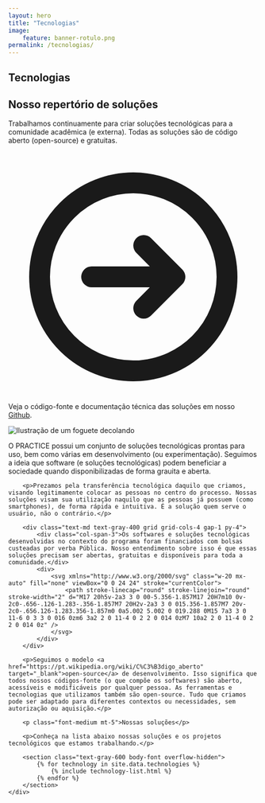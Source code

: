 ```yaml
---
layout: hero
title: "Tecnologias"
image:
    feature: banner-rotulo.png
permalink: /tecnologias/
---
```


<section class="fdb-block">
    <div class="container">
        <div class="row align-items-center pt-2">
            <div class="col-9">
                <h1>Tecnologias</h1>
                <h2>Nosso repertório de soluções</h2>
                <p class="lead">Trabalhamos continuamente para criar soluções tecnológicas para a comunidade acadêmica (e externa). Todas as soluções são de código aberto (open-source) e gratuitas.</p>
                <p class="text-sm text-gray-400">
                    <svg xmlns="http://www.w3.org/2000/svg" class="h-6 w-6 inline-block" fill="none" viewBox="0 0 24 24" stroke="currentColor"><path stroke-linecap="round" stroke-linejoin="round" stroke-width="2" d="M13 9l3 3m0 0l-3 3m3-3H8m13 0a9 9 0 11-18 0 9 9 0 0118 0z" /></svg>
                    Veja o código-fonte e documentação técnica das soluções em nosso <a href="https://github.com/practice-uffs" class="text-gray-400 underline">Github</a>.
                </p>
            </div>
            <div class="col-3 mt-6">
                <img src="/images/illustrations/undraw_outer_space.svg" title="Ilustração de um foguete decolando" />
            </div>
        </div>
    </div>
</section>

<section class="fdb-block">
    <div class="container text-justify">
        <p>O PRACTICE possui um conjunto de soluções tecnológicas prontas para uso, bem como várias em desenvolvimento (ou experimentação). Seguimos a ideia que software (e soluções tecnológicas) podem beneficiar a sociedade quando disponibilizadas de forma grauita e aberta.</p>
        
        <p>Prezamos pela transferência tecnológica daquilo que criamos, visando legitimamente colocar as pessoas no centro do processo. Nossas soluções visam sua utilização naquilo que as pessoas já possuem (como smartphones), de forma rápida e intuitiva. É a solução quem serve o usuário, não o contrário.</p>

        <div class="text-md text-gray-400 grid grid-cols-4 gap-1 py-4">
            <div class="col-span-3">Os softwares e soluções tecnológicas desenvolvidas no contexto do programa foram financiados com bolsas custeadas por verba Pública. Nosso entendimento sobre isso é que essas soluções precisam ser abertas, gratuitas e disponíveis para toda a comunidade.</div>
            <div>
                <svg xmlns="http://www.w3.org/2000/svg" class="w-20 mx-auto" fill="none" viewBox="0 0 24 24" stroke="currentColor">
                    <path stroke-linecap="round" stroke-linejoin="round" stroke-width="2" d="M17 20h5v-2a3 3 0 00-5.356-1.857M17 20H7m10 0v-2c0-.656-.126-1.283-.356-1.857M7 20H2v-2a3 3 0 015.356-1.857M7 20v-2c0-.656.126-1.283.356-1.857m0 0a5.002 5.002 0 019.288 0M15 7a3 3 0 11-6 0 3 3 0 016 0zm6 3a2 2 0 11-4 0 2 2 0 014 0zM7 10a2 2 0 11-4 0 2 2 0 014 0z" />
                </svg>
            </div>            
        </div>

        <p>Seguimos o modelo <a href="https://pt.wikipedia.org/wiki/C%C3%B3digo_aberto" target="_blank">open-source</a> de desenvolvimento. Isso significa que todos nossos códigos-fonte (o que compõe os softwares) são aberto, acessíveis e modificáveis por qualquer pessoa. As ferramentas e tecnologias que utilizamos também são open-source. Tudo que criamos pode ser adaptado para diferentes contextos ou necessidades, sem autorização ou aquisição.</p>
        
        <p class="font-medium mt-5">Nossas soluções</p>

        <p>Conheça na lista abaixo nossas soluções e os projetos tecnológicos que estamos trabalhando.</p>

        <section class="text-gray-600 body-font overflow-hidden">
            {% for technology in site.data.technologies %}
                {% include technology-list.html %}
            {% endfor %}
        </section>
    </div>
</section>